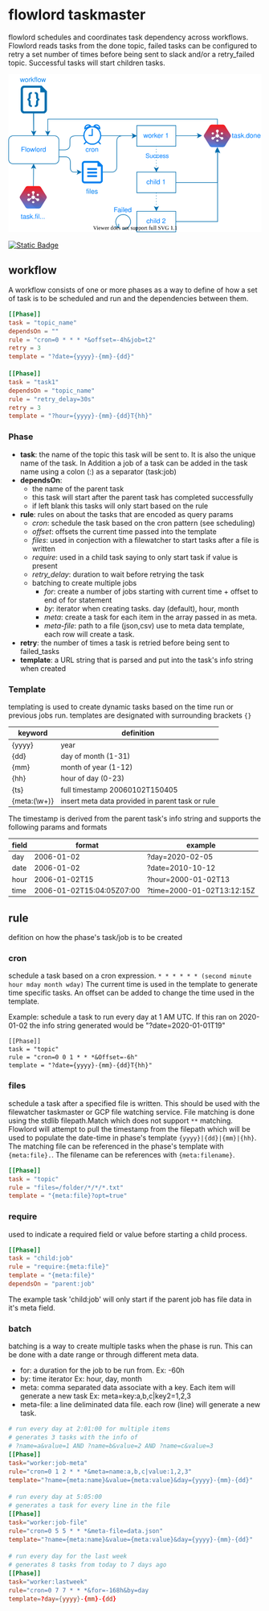 # flowlord taskmaster
flowlord schedules and coordinates task dependency across workflows. Flowlord reads tasks from the done topic, failed tasks can be configured to retry a set number of times before being sent to slack and/or a retry_failed topic. Successful tasks will start children tasks.

![](flowlord.drawio.svg)


[![Static Badge](https://img.shields.io/badge/API%20Docs-green)](https://github.com/pcelvng/task-tools/wiki/Flowlord-API)


## workflow 
A workflow consists of one or more phases as a way to define of how a set of task is to be scheduled and run and the dependencies between them. 

``` toml 
[[Phase]]
task = "topic_name"
dependsOn = ""
rule = "cron=0 * * * *&offset=-4h&job=t2"
retry = 3
template = "?date={yyyy}-{mm}-{dd}"

[[Phase]]
task = "task1"
dependsOn = "topic_name"
rule = "retry_delay=30s"
retry = 3
template = "?hour={yyyy}-{mm}-{dd}T{hh}"
```

### Phase 

 - **task**: the name of the topic this task will be sent to. It is also the unique name of the task. In Addition a job of a task can be added in the task name using a colon (:) as a separator (task:job)
 - **dependsOn**: 
   - the name of the parent task
   - this task will start after the parent task has completed successfully
   - if left blank this tasks will only start based on the rule
 - **rule**: rules on about the tasks that are encoded as query params 
   - _cron_: schedule the task based on the cron pattern (see scheduling)
   - _offset_: offsets the current time passed into the template
   - _files_: used in conjection with a filewatcher to start tasks after a file is written
   - _require_: used in a child task saying to only start task if value is present
   - _retry_delay_: duration to wait before retrying the task
   - batching to create multiple jobs
     - _for_: create a number of jobs starting with current time + offset to end of for statement 
     - _by_: iterator when creating tasks. day (default), hour, month
     - _meta_: create a task for each item in the array passed in as meta. 
     - _meta-file_: path to a file (json,csv) use to meta data template, each row will create a task.  
 - **retry**: the number of times a task is retried before being sent to failed_tasks
 - **template**: a URL string that is parsed and put into the task's info string when created

### Template 
templating is used to create dynamic tasks based on the time run or previous jobs run. templates are designated with surrounding brackets `{}`

| keyword      | definition                                       |
|--------------|--------------------------------------------------|
| {yyyy}       | year                                             |
| {dd}         | day of month (1-31)                              | 
| {mm}         | month of year (1-12)                             | 
| {hh}         | hour of day (0-23)                               | 
| {ts}         | full timestamp 20060102T150405                   | 
| {meta:(\w+)} | insert meta data provided in parent task or rule | 

The timestamp is derived from the parent task's info string and supports the following params and formats 

| field | format                    | example                    | 
|-------|---------------------------|----------------------------|
| day   | 2006-01-02                | ?day=2020-02-05            | 
| date  | 2006-01-02                | ?date=2010-10-12           | 
| hour  | 2006-01-02T15             | ?hour=2000-01-02T13        | 
| time  | 2006-01-02T15:04:05Z07:00 | ?time=2000-01-02T13:12:15Z | 

## rule
defition on how the phase's task/job is to be created 

### cron 
schedule a task based on a cron expression. 
`* * * * * * (second minute hour mday month wday)` 
The current time is used in the template to generate time specific tasks. An offset can be added to change the time used in the template. 

Example: schedule a task to run every day at 1 AM UTC. If this ran on 2020-01-02 the info string generated would be "?date=2020-01-01T19"
```
[[Phase]]
task = "topic"
rule = "cron=0 0 1 * * *&Offset=-6h"
template = "?date={yyyy}-{mm}-{dd}T{hh}"
```

### files 
schedule a task after a specified file is written. This should be used with the filewatcher taskmaster or GCP file watching service. File matching is done using the stdlib filepath.Match which does not support `**` matching. Flowlord will attempt to pull the timestamp from the filepath which will be used to populate the date-time in phase's template `{yyyy}|{dd}|{mm}|{hh}`. The matching file can be referenced in the phase's template with `{meta:file}.`. The filename can be references with `{meta:filename}`.

``` toml 
[[Phase]]
task = "topic"
rule = "files=/folder/*/*/*.txt"
template = "{meta:file}?opt=true"
```

### require

used to indicate a required field or value before starting a child process. 

``` toml 
[[Phase]]
task = "child:job"
rule = "require:{meta:file}"
template = "{meta:file}" 
dependsOn = "parent:job"
```
The example task 'child:job' will only start if the parent job has file data in it's meta field. 

### batch 
batching is a way to create multiple tasks when the phase is run. This can be done with a date range or through different meta data. 

  * for: a duration for the job to be run from. Ex: -60h 
  * by: time iterator Ex: hour, day, month 
  * meta: comma separated data associate with a key. Each item will generate a new task Ex: meta=key:a,b,c|key2=1,2,3 
  * meta-file: a line deliminated data file. each row (line) will generate a new task. 

``` toml 
# run every day at 2:01:00 for multiple items
# generates 3 tasks with the info of 
# ?name=a&value=1 AND ?name=b&value=2 AND ?name=c&value=3
[[Phase]]
task="worker:job-meta"
rule="cron=0 1 2 * * *&meta=name:a,b,c|value:1,2,3" 
template="?name={meta:name}&value={meta:value}&day={yyyy}-{mm}-{dd}"

# run every day at 5:05:00
# generates a task for every line in the file
[[Phase]]
task="worker:job-file"
rule="cron=0 5 5 * * *&meta-file=data.json" 
template="?name={meta:name}&value={meta:value}&day={yyyy}-{mm}-{dd}"

# run every day for the last week 
# generates 8 tasks from today to 7 days ago
[[Phase]] 
task="worker:lastweek"
rule="cron=0 7 7 * * *&for=-168h&by=day
template=?day={yyyy}-{mm}-{dd}
```

